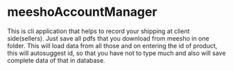 # meeshoAccountManager
This is cli application that helps to record your shipping at client side(sellers). Just save all pdfs that you download from meesho in one folder. This will load data from all those and on entering the id of product, this will autosuggest id, so that you have not to type much and also will save complete data of that in database.
